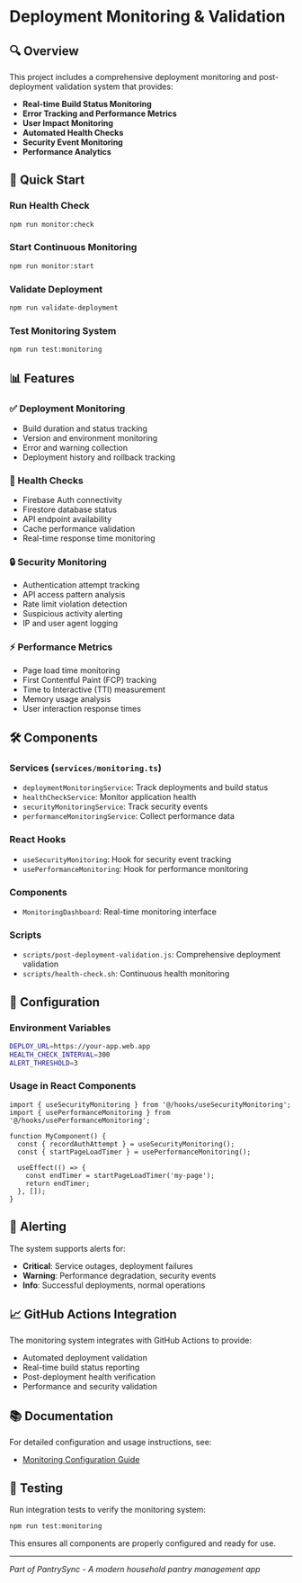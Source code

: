 # Deployment Monitoring & Validation

## 🔍 Overview

This project includes a comprehensive deployment monitoring and post-deployment validation system that provides:

- **Real-time Build Status Monitoring**
- **Error Tracking and Performance Metrics**
- **User Impact Monitoring**
- **Automated Health Checks**
- **Security Event Monitoring**
- **Performance Analytics**

## 🚀 Quick Start

### Run Health Check
```bash
npm run monitor:check
```

### Start Continuous Monitoring
```bash
npm run monitor:start
```

### Validate Deployment
```bash
npm run validate-deployment
```

### Test Monitoring System
```bash
npm run test:monitoring
```

## 📊 Features

### ✅ Deployment Monitoring
- Build duration and status tracking
- Version and environment monitoring
- Error and warning collection
- Deployment history and rollback tracking

### 🏥 Health Checks
- Firebase Auth connectivity
- Firestore database status
- API endpoint availability
- Cache performance validation
- Real-time response time monitoring

### 🔒 Security Monitoring
- Authentication attempt tracking
- API access pattern analysis
- Rate limit violation detection
- Suspicious activity alerting
- IP and user agent logging

### ⚡ Performance Metrics
- Page load time monitoring
- First Contentful Paint (FCP) tracking
- Time to Interactive (TTI) measurement
- Memory usage analysis
- User interaction response times

## 🛠 Components

### Services (`services/monitoring.ts`)
- `deploymentMonitoringService`: Track deployments and build status
- `healthCheckService`: Monitor application health
- `securityMonitoringService`: Track security events
- `performanceMonitoringService`: Collect performance data

### React Hooks
- `useSecurityMonitoring`: Hook for security event tracking
- `usePerformanceMonitoring`: Hook for performance monitoring

### Components
- `MonitoringDashboard`: Real-time monitoring interface

### Scripts
- `scripts/post-deployment-validation.js`: Comprehensive deployment validation
- `scripts/health-check.sh`: Continuous health monitoring

## 🔧 Configuration

### Environment Variables
```bash
DEPLOY_URL=https://your-app.web.app
HEALTH_CHECK_INTERVAL=300
ALERT_THRESHOLD=3
```

### Usage in React Components
```tsx
import { useSecurityMonitoring } from '@/hooks/useSecurityMonitoring';
import { usePerformanceMonitoring } from '@/hooks/usePerformanceMonitoring';

function MyComponent() {
  const { recordAuthAttempt } = useSecurityMonitoring();
  const { startPageLoadTimer } = usePerformanceMonitoring();
  
  useEffect(() => {
    const endTimer = startPageLoadTimer('my-page');
    return endTimer;
  }, []);
}
```

## 🚨 Alerting

The system supports alerts for:
- **Critical**: Service outages, deployment failures
- **Warning**: Performance degradation, security events
- **Info**: Successful deployments, normal operations

## 📈 GitHub Actions Integration

The monitoring system integrates with GitHub Actions to provide:
- Automated deployment validation
- Real-time build status reporting
- Post-deployment health verification
- Performance and security validation

## 📚 Documentation

For detailed configuration and usage instructions, see:
- [Monitoring Configuration Guide](docs/monitoring-configuration.md)

## 🧪 Testing

Run integration tests to verify the monitoring system:
```bash
npm run test:monitoring
```

This ensures all components are properly configured and ready for use.

---

*Part of PantrySync - A modern household pantry management app*